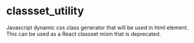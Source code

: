 # classset_utility
Javascript dynamic css class generator that will be used in html element.
This can be used as a React classset mixin that is deprecated.
